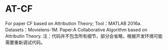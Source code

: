 ﻿# AT-CF

For paper CF based on Attribution Theory;
Tool：MATLAB 2016a.
Datasets：Movielens-1M.
Paper:A Collaborative Algorithm based on Attributin Theory.
注：代码并不包含所有细节，部分会省略，根据开发环境可能需要重新调试代码。